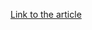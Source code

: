 [Link to the article](https://thehackernews.com/2025/08/15000-fake-tiktok-shop-domains-deliver.html)

